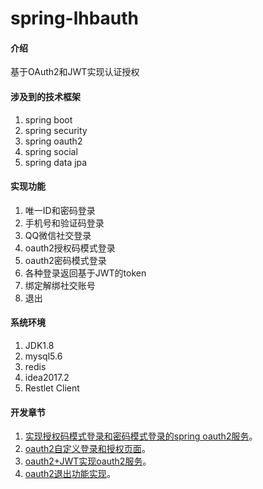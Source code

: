 # spring-lhbauth

#### 介绍

基于OAuth2和JWT实现认证授权


#### 涉及到的技术框架

1. spring boot
2. spring security
3. spring oauth2
4. spring social
5. spring data jpa

#### 实现功能

1. 唯一ID和密码登录
2. 手机号和验证码登录
3. QQ微信社交登录
4. oauth2授权码模式登录
5. oauth2密码模式登录
6. 各种登录返回基于JWT的token
7. 绑定解绑社交账号
8. 退出


#### 系统环境

1. JDK1.8
2. mysql5.6 
3. redis 
4. idea2017.2
5. Restlet Client

#### 开发章节
 
1. [实现授权码模式登录和密码模式登录的spring oauth2服务](https://blog.csdn.net/baidu_34389984/article/details/85249733 "With a Title")。
2. [oauth2自定义登录和授权页面](https://blog.csdn.net/baidu_34389984/article/details/85269366)。
3. [oauth2+JWT实现oauth2服务](https://blog.csdn.net/baidu_34389984/article/details/85273757)。
4. [oauth2退出功能实现](https://blog.csdn.net/baidu_34389984/article/details/85274912)。

